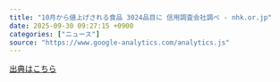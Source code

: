 ```yaml
---
title: "10月から値上げされる食品 3024品目に 信用調査会社調べ - nhk.or.jp"
date: 2025-09-30 09:27:15 +0900
categories: ["ニュース"]
source: "https://www.google-analytics.com/analytics.js"
---
```


[出典はこちら](https://www.google-analytics.com/analytics.js)
